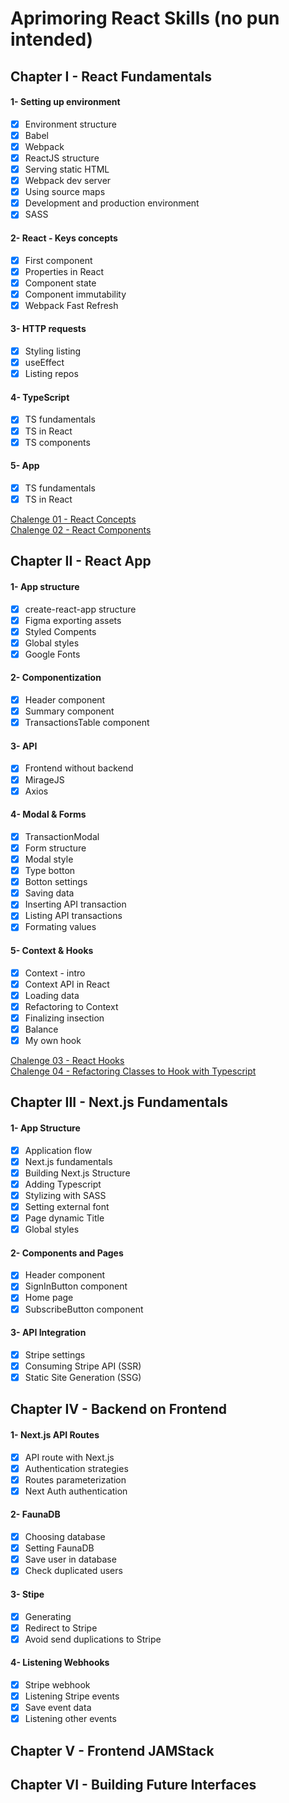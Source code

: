 # Aprimoring React Skills (no pun intended)

## Chapter I - React Fundamentals

#### 1- Setting up environment

- [x] Environment structure
- [x] Babel
- [x] Webpack
- [x] ReactJS structure
- [x] Serving static HTML
- [x] Webpack dev server
- [x] Using source maps
- [x] Development and production environment
- [x] SASS

#### 2- React - Keys concepts

- [x] First component
- [x] Properties in React
- [x] Component state
- [x] Component immutability
- [x] Webpack Fast Refresh

#### 3- HTTP requests

- [x] Styling listing
- [x] useEffect
- [x] Listing repos

#### 4- TypeScript

- [x] TS fundamentals
- [x] TS in React
- [x] TS components

#### 5- App

- [x] TS fundamentals
- [x] TS in React

[Chalenge 01 - React Concepts](https://github.com/gabrielrochas/rckt-chlg-react-concepts)  
[Chalenge 02 - React Components](https://github.com/gabrielrochas/rckt-chlg-react-components)

## Chapter II - React App

#### 1- App structure

- [x] create-react-app structure
- [x] Figma exporting assets
- [x] Styled Compents
- [x] Global styles
- [x] Google Fonts

#### 2- Componentization

- [x] Header component
- [x] Summary component
- [x] TransactionsTable component

#### 3- API

- [x] Frontend without backend
- [x] MirageJS
- [x] Axios

#### 4- Modal & Forms

- [x] TransactionModal
- [x] Form structure
- [x] Modal style
- [x] Type botton
- [x] Botton settings
- [x] Saving data
- [x] Inserting API transaction
- [x] Listing API transactions
- [x] Formating values

#### 5- Context & Hooks

- [x] Context - intro
- [x] Context API in React
- [x] Loading data
- [x] Refactoring to Context
- [x] Finalizing insection
- [x] Balance
- [x] My own hook

[Chalenge 03 - React Hooks](https://github.com/gabrielrochas/rckt-chlg-react-context)  
[Chalenge 04 - Refactoring Classes to Hook with Typescript](https://github.com/gabrielrochas/rckt-chlg-react-refactoring)

## Chapter III - Next.js Fundamentals

#### 1- App Structure

- [x] Application flow
- [x] Next.js fundamentals
- [x] Building Next.js Structure
- [x] Adding Typescript
- [x] Stylizing with SASS
- [x] Setting external font
- [x] Page dynamic Title
- [x] Global styles

#### 2- Components and Pages

- [x] Header component
- [x] SignInButton component
- [x] Home page
- [x] SubscribeButton component

#### 3- API Integration

- [x] Stripe settings
- [x] Consuming Stripe API (SSR)
- [x] Static Site Generation (SSG)

## Chapter IV - Backend on Frontend

#### 1- Next.js API Routes

- [x] API route with Next.js
- [x] Authentication strategies
- [x] Routes parameterization
- [x] Next Auth authentication

#### 2- FaunaDB

- [x] Choosing database
- [x] Setting FaunaDB
- [x] Save user in database
- [x] Check duplicated users

#### 3- Stipe

- [x] Generating
- [x] Redirect to Stripe
- [x] Avoid send duplications to Stripe

#### 4- Listening Webhooks

- [x] Stripe webhook
- [x] Listening Stripe events
- [x] Save event data
- [x] Listening other events

## Chapter V - Frontend JAMStack

## Chapter VI - Building Future Interfaces
